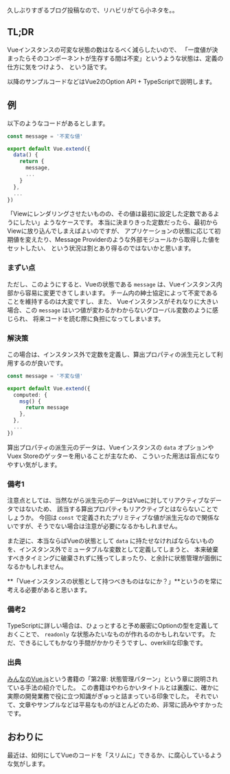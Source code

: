 久しぶりすぎるブログ投稿なので、リハビリがてら小ネタを。。

## TL;DR

Vueインスタンスの可変な状態の数はなるべく減らしたいので、
「一度値が決まったらそのコンポーネントが生存する間は不変」というような状態は、定義の仕方に気をつけよう、
という話です。

以降のサンプルコードなどはVue2のOption API + TypeScriptで説明します。

## 例

以下のようなコードがあるとします。

```typescript
const message = '不変な値'

export default Vue.extend({
  data() {
    return {
      message,
      ...
    }
  },
  ...
})
```

「Viewにレンダリングさせたいものの、その値は最初に設定した定数であるようにしたい」ようなケースです。
本当に決まりきった定数だったら、最初からViewに放り込んでしまえばよいのですが、
アプリケーションの状態に応じて初期値を変えたり、Message Providerのような外部モジュールから取得した値をセットしたい、
という状況は割とあり得るのではないかと思います。

### まずい点

ただし、このようにすると、Vueの状態である `message` は、Vueインスタンス内部から容易に変更できてしまいます。
チーム内の紳士協定によって不変であることを維持するのは大変ですし、また、
Vueインスタンスがそれなりに大きい場合、この `message` はいつ値が変わるかわからないグローバル変数のように感じられ、
将来コードを読む際に負担になってしまいます。

### 解決策

この場合は、インスタンス外で定数を定義し、算出プロパティの派生元として利用するのが良いです。

```typescript
const message = '不変な値'

export default Vue.extend({
  computed: {
    msg() {
      return message
    },
  },
  ...
})
```

算出プロパティの派生元のデータは、Vueインスタンスの `data` オプションやVuex Storeのゲッターを用いることが主なため、
こういった用法は盲点になりやすい気がします。

### 備考1

注意点としては、当然ながら派生元のデータはVueに対してリアクティブなデータではないため、
該当する算出プロパティもリアクティブとはならないことでしょうか。
今回は `const` で定義されたプリミティブな値が派生元なので関係ないですが、そうでない場合は注意が必要になるかもしれません。

また逆に、本当ならばVueの状態として `data` に持たせなければならないものを、インスタンス外でミュータブルな変数として定義してしまうと、
本来破棄すべきタイミングに破棄されずに残ってしまったり、と余計に状態管理が面倒になるかもしれません。

**「Vueインスタンスの状態として持つべきものはなにか？」**というのを常に考える必要があると思います。

### 備考2

TypeScriptに詳しい場合は、ひょっとすると予め厳密にOptionの型を定義しておくことで、
`readonly` な状態みたいなものが作れるのかもしれないです。
ただ、できるにしてもかなり手間がかかりそうですし、overkillな印象です。

### 出典

[みんなのVue.js](https://gihyo.jp/book/2021/978-4-297-11902-7)という書籍の「第2章: 状態管理パターン」という章に説明されている手法の紹介でした。
この書籍はやわらかいタイトルとは裏腹に、確かに実際の開発業務で役に立つ知識がぎゅっと詰まっている印象でした。
それでいて、文章やサンプルなどは平易なものがほとんどのため、非常に読みやすかったです。

## おわりに

最近は、如何にしてVueのコードを「スリムに」できるか、に腐心しているような気がします。
